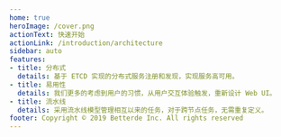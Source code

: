```yaml
---
home: true
heroImage: /cover.png
actionText: 快速开始
actionLink: /introduction/architecture
sidebar: auto
features:
- title: 分布式
  details: 基于 ETCD 实现的分布式服务注册和发现，实现服务高可用。
- title: 易用性
  details: 我们更多的考虑到用户的习惯，从用户交互体验触发，重新设计 Web UI。
- title: 流水线
  details: 采用流水线模型管理相互以来的任务，对于跨节点任务，无需重复定义。
footer: Copyright © 2019 Betterde Inc. All rights reserved
---
```


<style>
  @media (max-width: 419px) {
    .home .hero img {
      width: 100%;
    }  
  }
</style>
